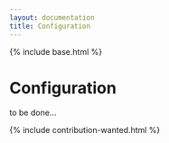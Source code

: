 ```yaml
---
layout: documentation
title: Configuration
---
```


{% include base.html %}

# Configuration

to be done...

{% include contribution-wanted.html %}
